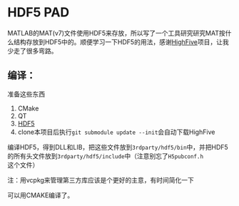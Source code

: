 # HDF5 PAD
MATLAB的MAT(v7)文件使用HDF5来存放，所以写了一个工具研究研究MAT按什么结构存放到HDF5中的。顺便学习一下HDF5的用法，感谢[HighFive](https://github.com/BlueBrain/HighFive)项目，让我少走了很多弯路。

## 编译：

准备这些东西

1. CMake
2. QT
3. [HDF5](https://github.com/HDFGroup/hdf5)
4. clone本项目后执行`git submodule update --init`会自动下载HighFive

编译HDF5，得到DLL和LIB，把这些文件放到`3rdparty/hdf5/bin`中，并把HDF5的所有头文件放到`3rdparty/hdf5/include`中（注意别忘了`H5pubconf.h`这个文件）

注：用vcpkg来管理第三方库应该是个更好的主意，有时间简化一下

可以用CMAKE编译了。